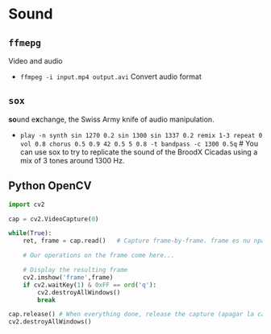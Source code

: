 # Sound

## `ffmepg`

Video and audio

- `ffmpeg -i input.mp4 output.avi` Convert audio format


## `sox`

**so**und e**x**change, the Swiss Army knife of audio manipulation.

- `play -n synth sin 1270 0.2 sin 1300 sin 1337 0.2 remix 1-3 repeat 0 vol 0.8 chorus 0.5 0.9 42 0.5 5 0.8 -t bandpass -c 1300 0.5q` # You can use sox to try to replicate the sound of the BroodX Cicadas using a mix of 3 tones around 1300 Hz.



## Python OpenCV

```python
import cv2

cap = cv2.VideoCapture(0)

while(True):
    ret, frame = cap.read()   # Capture frame-by-frame. frame es nu nparray de 3 dims

    # Our operations on the frame come here...

    # Display the resulting frame
    cv2.imshow('frame',frame)
    if cv2.waitKey(1) & 0xFF == ord('q'):
        cv2.destroyAllWindows()
        break

cap.release() # When everything done, release the capture (apagar la camara)
cv2.destroyAllWindows()
```
